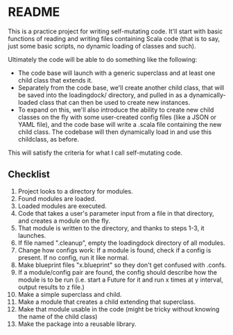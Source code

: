 # README

This is a practice project for writing self-mutating code. It'll start with basic functions of reading and writing files containing Scala code (that is to say, just some basic scripts, no dynamic loading of classes and such).

Ultimately the code will be able to do something like the following:

- The code base will launch with a generic superclass and at least one child class that extends it.
- Separately from the code base, we'll create another child class, that will be saved into the loadingdock/ directory, and pulled in as a dynamically-loaded class that can then be used to create new instances.
- To expand on this, we'll also introduce the ability to create new child classes on the fly with some user-created config files (like a JSON or YAML file), and the code base will write a .scala file containing the new child class. The codebase will then dynamically load in and use this childclass, as before.

This will satisfy the criteria for what I call self-mutating code.

## Checklist

1. Project looks to a directory for modules.
1. Found modules are loaded.
1. Loaded modules are executed.
1. Code that takes a user's parameter input from a file in that directory, and creates a module on the fly.
1. That module is written to the directory, and thanks to steps 1-3, it launches.
1. If file named ".cleanup", empty the loadingdock directory of all modules.
1. Change how configs work: If a module is found, check if a config is present. If no config, run it like normal.
1. Make blueprint files "x.blueprint" so they don't get confused with .confs.
1. If a module/config pair are found, the config should describe how the module is to be run (i.e. start a Future for it and run x times at y interval, output results to z file.)
1. Make a simple superclass and child.
1. Make a module that creates a child extending that superclass.
1. Make that module usable in the code (might be tricky without knowing the name of the child class)
1. Make the package into a reusable library.
